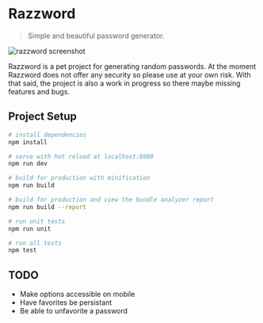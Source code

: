 # Razzword

> Simple and beautiful password generator.

![razzword screenshot](http://i.imgur.com/UpYNjnM.png)

Razzword is a pet project for generating random passwords. At the moment Razzword does not offer any security so please use at your own risk. With that said, the project is also a work in progress so there maybe missing features and bugs.

## Project Setup

``` bash
# install dependencies
npm install

# serve with hot reload at localhost:8080
npm run dev

# build for production with minification
npm run build

# build for production and view the bundle analyzer report
npm run build --report

# run unit tests
npm run unit

# run all tests
npm test
```
## TODO
- Make options accessible on mobile
- Have favorites be persistant
- Be able to unfavorite a password

